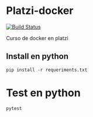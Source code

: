 # Platzi-docker

[![Build Status](https://travis-ci.org/oscarvesga/platzi-docker.svg?branch=master)](https://travis-ci.org/oscarvesga/platzi-docker)

Curso de docker en platzi

## Install en python
	pip install -r requeriments.txt
##

# Test en python
	pytest
#
